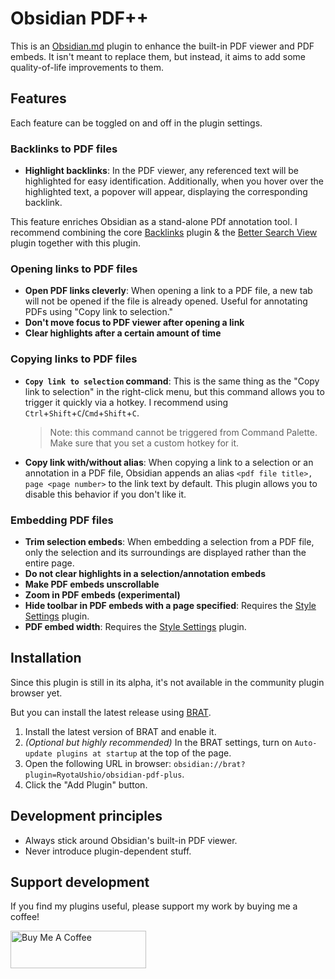 # Obsidian PDF++

This is an [Obsidian.md](https://obsidian.md) plugin to enhance the built-in PDF viewer and PDF embeds.
It isn't meant to replace them, but instead, it aims to add some quality-of-life improvements to them.

## Features

Each feature can be toggled on and off in the plugin settings.

### Backlinks to PDF files

- **Highlight backlinks**: In the PDF viewer, any referenced text will be highlighted for easy identification. Additionally, when you hover over the highlighted text, a popover will appear, displaying the corresponding backlink.

This feature enriches Obsidian as a stand-alone PDf annotation tool. I recommend combining the core [Backlinks](https://help.obsidian.md/Plugins/Backlinks) plugin & the [Better Search View](https://github.com/ivan-lednev/better-search-views) plugin together with this plugin.

### Opening links to PDF files

- **Open PDF links cleverly**: When opening a link to a PDF file, a new tab will not be opened if the file is already opened. Useful for annotating PDFs using "Copy link to selection."
- **Don\'t move focus to PDF viewer after opening a link**
- **Clear highlights after a certain amount of time**

### Copying links to PDF files

- **`Copy link to selection` command**: This is the same thing as the "Copy link to selection" in the right-click menu, but this command allows you to trigger it quickly via a hotkey. I recommend using `Ctrl`+`Shift`+`C`/`Cmd`+`Shift`+`C`.
  > Note: this command cannot be triggered from Command Palette. Make sure that you set a custom hotkey for it. 

- **Copy link with/without alias**: When copying a link to a selection or an annotation in a PDF file, Obsidian appends an alias `<pdf file title>, page <page number>` to the link text by default. This plugin allows you to disable this behavior if you don't like it.

### Embedding PDF files

- **Trim selection embeds**: When embedding a selection from a PDF file, only the selection and its surroundings are displayed rather than the entire page.
- **Do not clear highlights in a selection/annotation embeds**
- **Make PDF embeds unscrollable**
- **Zoom in PDF embeds (experimental)**
- **Hide toolbar in PDF embeds with a page specified**: Requires the [Style Settings](https://github.com/mgmeyers/obsidian-style-settings) plugin.
- **PDF embed width**: Requires the [Style Settings](https://github.com/mgmeyers/obsidian-style-settings) plugin.

## Installation

Since this plugin is still in its alpha, it's not available in the community plugin browser yet.

But you can install the latest release using [BRAT](https://github.com/TfTHacker/obsidian42-brat).

1. Install the latest version of BRAT and enable it.
2. _(Optional but highly recommended)_ In the BRAT settings, turn on `Auto-update plugins at startup` at the top of the page.
3. Open the following URL in browser: `obsidian://brat?plugin=RyotaUshio/obsidian-pdf-plus`.
4. Click the "Add Plugin" button.

## Development principles

- Always stick around Obsidian's built-in PDF viewer.
- Never introduce plugin-dependent stuff.

## Support development

If you find my plugins useful, please support my work by buying me a coffee!

<a href="https://www.buymeacoffee.com/ryotaushio" target="_blank"><img src="https://cdn.buymeacoffee.com/buttons/v2/default-yellow.png" alt="Buy Me A Coffee" style="height: 60px !important;width: 217px !important;" ></a>
